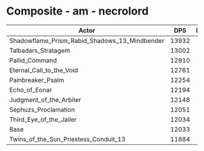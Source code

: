 # Composite - am - necrolord
| Actor | DPS | Increase |
|---|:---:|:---:|
|Shadowflame_Prism_Rabid_Shadows_13_Mindbender|13932|15.78%|
|Talbadars_Stratagem|13002|8.05%|
|Pallid_Command|12810|6.46%|
|Eternal_Call_to_the_Void|12761|6.05%|
|Painbreaker_Psalm|12254|1.84%|
|Echo_of_Eonar|12194|1.33%|
|Judgment_of_the_Arbiter|12148|0.96%|
|Sephuzs_Proclamation|12051|0.15%|
|Third_Eye_of_the_Jailer|12034|0.01%|
|Base|12033|0.00%|
|Twins_of_the_Sun_Priestess_Conduit_13|11884|-1.24%|
